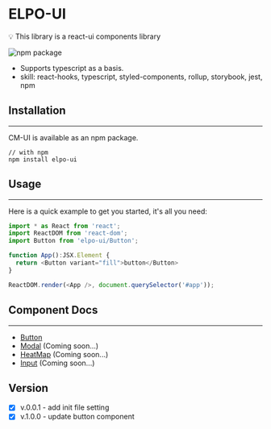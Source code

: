 # ELPO-UI

💡 This library is a react-ui components library

![npm package](https://img.shields.io/badge/npm%20package-v1.0.0-brightgreen.svg)

- Supports typescript as a basis.
- skill: react-hooks, typescript, styled-components, rollup, storybook, jest, npm

## Installation

---

CM-UI is available as an npm package.

```shell
// with npm
npm install elpo-ui
```

## Usage

---
Here is a quick example to get you started, it's all you need:

```js
import * as React from 'react';
import ReactDOM from 'react-dom';
import Button from 'elpo-ui/Button';

function App():JSX.Element {
  return <Button variant="fill">button</Button>
}

ReactDOM.render(<App />, document.querySelector('#app'));
```

## Component Docs

---

- [Button](https://github.com/cksal0805/elpo-ui/blob/components/button/docs/Button.md)
- [Modal]() (Coming soon...)
- [HeatMap]() (Coming soon...)
- [Input]() (Coming soon...)

## Version

- [X]  v.0.0.1 - add init file setting
- [X]  v.1.0.0 - update button component

